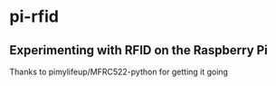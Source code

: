 # pi-rfid
## Experimenting with RFID on the Raspberry Pi
Thanks to pimylifeup/MFRC522-python for getting it going
